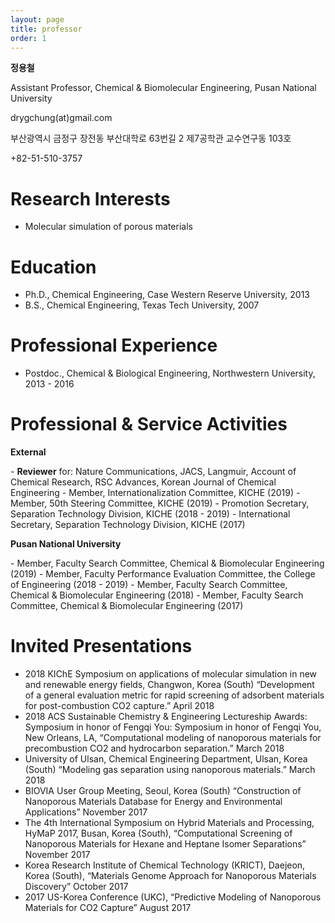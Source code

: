 ```yaml
---
layout: page
title: professor
order: 1
---
```

<style type="text/css">
img.resize {
  max-width:75%;
  align:left;
}
</style>

<p><b>정용철</b></p>
<p>Assistant Professor, Chemical & Biomolecular Engineering, Pusan National University </p>
<p>drygchung(at)gmail.com</p>
<p>부산광역시 금정구 장전동 부산대학로 63번길 2 제7공학관 교수연구동 103호 </p>
<p>+82-51-510-3757 </p>

# Research Interests
- Molecular simulation of porous materials

# Education
- Ph.D., Chemical Engineering, Case Western Reserve University, 2013
- B.S., Chemical Engineering, Texas Tech University, 2007

# Professional Experience
- Postdoc., Chemical & Biological Engineering, Northwestern University, 2013 - 2016

# Professional & Service Activities
<p><b>External</b></p>
- <b>Reviewer</b> for: Nature Communications, JACS, Langmuir, Account of Chemical Research, RSC Advances, Korean Journal of Chemical Engineering
- Member, Internationalization Committee, KICHE (2019)
- Member, 50th Steering Committee, KICHE (2019)
- Promotion Secretary, Separation Technology Division, KICHE (2018 - 2019)
- International Secretary, Separation Technology Division, KICHE (2017)

<p><b>Pusan National University</b></p>
- Member, Faculty Search Committee, Chemical & Biomolecular Engineering (2019)
- Member, Faculty Performance Evaluation Committee, the College of Engineering (2018 - 2019)
- Member, Faculty Search Committee, Chemical & Biomolecular Engineering (2018)
- Member, Faculty Search Committee, Chemical & Biomolecular Engineering (2017)

# Invited Presentations
- 2018 KIChE Symposium on applications of molecular simulation in new and renewable energy fields, Changwon, Korea (South) “Development of a general evaluation metric for rapid screening of adsorbent materials for post-combustion CO2 capture.” April 2018
- 2018 ACS Sustainable Chemistry & Engineering Lectureship Awards: Symposium in honor of Fengqi You: Symposium in honor of Fengqi You, New Orleans, LA, “Computational modeling of nanoporous materials for precombustion CO2 and hydrocarbon separation.” March 2018
- University of Ulsan, Chemical Engineering Department, Ulsan, Korea (South) “Modeling gas separation using nanoporous materials.” March 2018
- BIOVIA User Group Meeting, Seoul, Korea (South) “Construction of Nanoporous Materials Database for Energy and Environmental Applications” November 2017
- The 4th International Symposium on Hybrid Materials and Processing, HyMaP 2017, Busan, Korea (South), “Computational Screening of Nanoporous Materials for Hexane and Heptane Isomer Separations” November 2017
- Korea Research Institute of Chemical Technology (KRICT), Daejeon, Korea (South), “Materials Genome Approach for Nanoporous Materials Discovery” October 2017
- 2017 US-Korea Conference (UKC), “Predictive Modeling of Nanoporous Materials for CO2 Capture” August 2017
